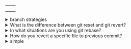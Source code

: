 <table>
<tr> <td>  </td>  <td> </td> </tr>
<tr> <td>  </td>  <td> </td> </tr>
<tr> <td>  </td>  <td> </td> </tr>
</table>


<details>
<summary>branch strategies</summary>
<br> <h3>Git Flow</h3>
  multi-branch approach to manage the source code. This approach consists of two main branches that live throughout the development lifecycle.
  <br> master - for releases
  <br> develop - for CI
  <br> hotfix-*, feature-* - some additional branches
  
  <br> Advantages of Git Flow:
  
  - Straightforward and separate branches for specific purposes with a proper naming convention
  - Ideal when handling multiple versions of the production code
    
  <br> Disadvantages of Git Flow
  
  - Git history becomes unreadable
  - Not recommended when users need to maintain a single production version

<br> <h3>GitHub Flow</h3>

- master. The primary branch where code is branched off from and merged to. Anything in the master branch is deployabl
- Any change (feature/bug) is made in a new branch derived from the master with a descriptive branch name describing the development
- Create a pull request once the development is done so that the code can be reviewed.
- Once the code is reviewed and approved, it must be tested in the branch before merging to the master branch.
- From this point, users can immediately deploy the master branch with the new changes.

  <br> Advantages of GitHub Flow

- Relatively simpler approach with a simple workflow 
- Relatively simpler approach with a simple workflow
- Ideal when you need to maintain a single production version

 <br> Disadvantages of GitHub Flow

 - An oversimplified approach that is not suitable when dealing with release-based developments
 - Not suitable when maintaining multiple versions of the code
 - Can lead to unstable production code if branches are not properly tested before merging with the master
</details>

<details>
<summary>What is the difference between git reset and git revert?</summary>
<br> git revert creates a new commit which undoes the changes from last commit.
  <br> git revert HEAD  -- create new commit that revert previous in remote repo
  <br> git revert --no-commit HEAD -- revert without creating commit
    
<br> git reset depends on the usage, can modify the index or change the commit which the branch head is currently pointing at.
 <br> git reset --hard 8b5911c --- reset to commit
 <br> git reset HEAD~1 -- discard local commits
 
<br> git push -f origin HEAD~2:master
</details>

<details>
<summary>In what situations are you using git rebase?</summary>
<br>Suppose a team is working on a `feature` branch that is coming from the `main` branch of the repo. At a point, where the feature development is done, and finally we wish to merge the feature branch into the main branch without keeping the history of the commits made in the feature branch, a `git rebase` will be helpful.
</details>

<details>
<summary>How do you revert a specific file to previous commit?</summary>
<br> git checkout HEAD~1 -- /path/of/the/file

revert in remote repo:
<br> git push -f origin HEAD~2:remotebranch
<br> or:
```
git reset --hard HEAD~1
git push origin main --force
```
  
</details>



<details>
<summary>simple</summary>
<br> count = 5
</details>
